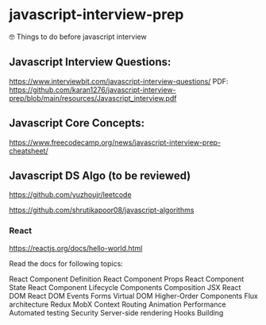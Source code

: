 # javascript-interview-prep
🤓 Things to do before javascript interview

## Javascript Interview Questions:
https://www.interviewbit.com/javascript-interview-questions/
PDF: https://github.com/karan1276/javascript-interview-prep/blob/main/resources/Javascript_interview.pdf

## Javascript Core Concepts:
https://www.freecodecamp.org/news/javascript-interview-prep-cheatsheet/

## Javascript DS Algo (to be reviewed)
https://github.com/yuzhoujr/leetcode

https://github.com/shrutikapoor08/javascript-algorithms



### React

https://reactjs.org/docs/hello-world.html

Read the docs for following topics:

React Component Definition 
React Component Props 
React Component State 
React Component Lifecycle 
Components Composition 
JSX 
React DOM 
React DOM Events 
Forms 
Virtual DOM 
Higher-Order Components 
Flux architecture 
Redux 
MobX 
Context 
Routing 
Animation 
Performance 
Automated testing 
Security 
Server-side rendering 
Hooks
Building
